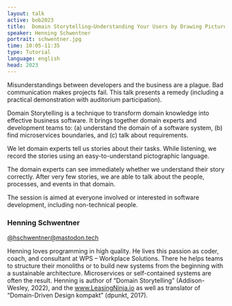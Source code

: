 ```yaml
---
layout: talk
active: bob2023
title:  Domain Storytelling—Understanding Your Users by Drawing Pictures
speaker: Henning Schwentner
portrait: schwentner.jpg
time: 10:05-11:35
type: Tutorial
language: english
head: 2023
---
```


Misunderstandings between developers and the business are a
plague. Bad communication makes projects fail. This talk presents a
remedy (including a practical demonstration with auditorium
participation).

Domain Storytelling is a technique to transform domain knowledge into
effective business software. It brings together domain experts and
development teams to: (a) understand the domain of a software system,
(b) find microservices boundaries, and (c) talk about requirements.

We let domain experts tell us stories about their tasks. While
listening, we record the stories using an easy-to-understand
pictographic language.

The domain experts can see immediately whether we understand their
story correctly. After very few stories, we are able to talk about the
people, processes, and events in that domain.

The session is aimed at everyone involved or interested in software
development, including non-technical people.

### Henning Schwentner

[@hschwentner@mastodon.tech](https://mastodon.tech/@hschwentner)

Henning loves programming in high quality. He lives this passion as
coder, coach, and consultant at WPS – Workplace Solutions. There he
helps teams to structure their monoliths or to build new systems from
the beginning with a sustainable architecture. Microservices or
self-contained systems are often the result. Henning is author of
“Domain Storytelling” (Addison-Wesley, 2022), and the
www.LeasingNinja.io as well as translator of “Domain-Driven Design
kompakt” (dpunkt, 2017).